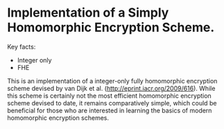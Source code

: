 # Implementation of a Simply Homomorphic Encryption Scheme.

Key facts:
* Integer only
* FHE


This is an implementation of a integer-only fully homomorphic encryption scheme devised by van Dijk et
al. (http://eprint.iacr.org/2009/616). 
While this scheme is certainly not the most efficient homomorphic encryption scheme devised to date,
it remains comparatively simple, which could be beneficial for those
who are interested in learning the basics of modern homomorphic
encryption schemes.
